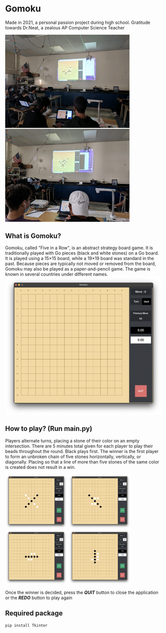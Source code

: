 # Gomoku
Made in 2021, a personal passion project during high school. Gratitude towards Dr.Neat, a zealous AP Computer Science Teacher

<img src="images/a_01:11:2022.jpeg" alt="intro to programming class + AP CS playing gomoku" width=400> <img src="images/b_01:11:2022.JPG" alt="round 2" width="400">

## What is Gomoku?
Gomoku, called "Five in a Row", is an abstract strategy board game. It is traditionally played with Go pieces (black and white stones) on a Go board. It is played using a 15×15 board, while a 19×19 board was standard in the past. Because pieces are typically not moved or removed from the board, Gomoku may also be played as a paper-and-pencil game. The game is known in several countries under different names.
![](images/empty.png)
## How to play? (Run main.py)
Players alternate turns, placing a stone of their color on an empty intersection. There are 5 minutes total given for each player to play their beads throughout the round. Black plays first. The winner is the first player to form an unbroken chain of five stones horizontally, vertically, or diagonally. Placing so that a line of more than five stones of the same color is created does not result in a win.

<img src="images/d_up_win.png" alt="a picture of diagonal up line of 5 beads" width="200"> <img src="images/d_down.png" alt="a picture of diagonal down line of 5 beads" width="200"> <img src="images/hori_win.png" alt="a picture of horizontal line of 5 beads" width="200"> <img src="images/vert_win.png" alt="a picture of vertical line of 5 beads" width="200">

Once the winner is decided, press the ***QUIT*** button to close the application or the ***REDO*** button to play again
## Required package

```sh
pip install Tkinter
```
